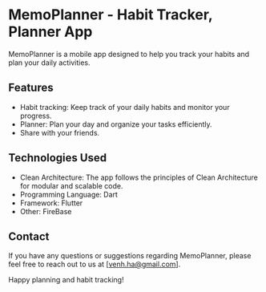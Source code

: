 # MemoPlanner - Habit Tracker, Planner App

MemoPlanner is a mobile app designed to help you track your habits and plan your daily activities.

## Features

- Habit tracking: Keep track of your daily habits and monitor your progress.
- Planner: Plan your day and organize your tasks efficiently.
- Share with your friends.

## Technologies Used

- Clean Architecture: The app follows the principles of Clean Architecture for modular and scalable code.
- Programming Language: Dart
- Framework: Flutter
- Other: FireBase

## Contact

If you have any questions or suggestions regarding MemoPlanner, please feel free to reach out to us at [venh.ha@gmail.com].

Happy planning and habit tracking!
